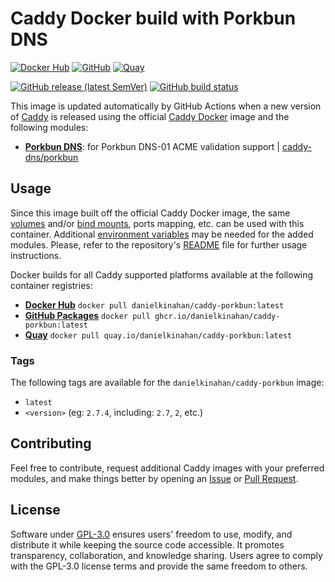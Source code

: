 # Caddy Docker build with Porkbun DNS

[![Docker Hub](https://img.shields.io/badge/Docker%20Hub%20-%20danielkinahan%2Fcaddy--porkbun%20-%20%230db7ed?style=flat&logo=docker)](https://hub.docker.com/r/danielkinahan/caddy-porkbun)
[![GitHub](https://img.shields.io/badge/GitHub%20-%20danielkinahan%2Fcaddy--porkbun%20-%20%23333?style=flat&logo=github)](https://ghcr.io/danielkinahan/caddy-porkbun)
[![Quay](https://img.shields.io/badge/Quay%20-%20danielkinahan%2Fcaddy--porkbun%20-%20%23CC0000?style=flat&logo=redhat)](https://quay.io/danielkinahan/caddy-porkbun)

[![GitHub release (latest SemVer)](https://img.shields.io/github/v/release/danielkinahan/caddy-custom-builds?label=Release)](https://github.com/danielkinahan/caddy-custom-builds/releases)
[![GitHub build status](https://img.shields.io/github/actions/workflow/status/danielkinahan/caddy-custom-builds/build.caddy-porkbun.yml?label=Build)](https://github.com/danielkinahan/caddy-custom-builds/actions/workflows/build.caddy-porkbun.yml)

This image is updated automatically by GitHub Actions when a new version of [Caddy](https://github.com/caddyserver/caddy) is released using the official [Caddy Docker](https://hub.docker.com/_/caddy) image and the following modules:
- [**Porkbun DNS**](https://github.com/danielkinahan/caddy-custom-builds?tab=readme-ov-file#dns-modules): for Porkbun DNS-01 ACME validation support | [caddy-dns/porkbun](https://github.com/caddy-dns/porkbun)

## Usage

Since this image built off the official Caddy Docker image, the same [volumes](https://docs.docker.com/storage/volumes/) and/or [bind mounts](https://docs.docker.com/storage/bind-mounts/), ports mapping, etc. can be used with this container. Additional [environment variables](https://caddyserver.com/docs/caddyfile/concepts#environment-variables) may be needed for the added modules. Please, refer to the repository's [README](https://github.com/danielkinahan/caddy-custom-builds?tab=readme-ov-file#container-creation) file for further usage instructions.

Docker builds for all Caddy supported platforms available at the following container registries:
- [**Docker Hub**](https://hub.docker.com/r/danielkinahan/caddy-porkbun) `docker pull danielkinahan/caddy-porkbun:latest`
- [**GitHub Packages**](https://ghcr.io/danielkinahan/caddy-porkbun) `docker pull ghcr.io/danielkinahan/caddy-porkbun:latest`
- [**Quay**](https://quay.io/danielkinahan/caddy-porkbun) `docker pull quay.io/danielkinahan/caddy-porkbun:latest`

### Tags

The following tags are available for the `danielkinahan/caddy-porkbun` image:

- `latest`
- `<version>` (eg: `2.7.4`, including: `2.7`, `2`, etc.)

## Contributing

Feel free to contribute, request additional Caddy images with your preferred modules, and make things better by opening an [Issue](https://github.com/danielkinahan/caddy-custom-builds/issues) or [Pull Request](https://github.com/danielkinahan/caddy-custom-builds/pulls).

## License

Software under [GPL-3.0](https://github.com/danielkinahan/caddy-custom-builds/blob/main/LICENSE) ensures users' freedom to use, modify, and distribute it while keeping the source code accessible. It promotes transparency, collaboration, and knowledge sharing. Users agree to comply with the GPL-3.0 license terms and provide the same freedom to others.
